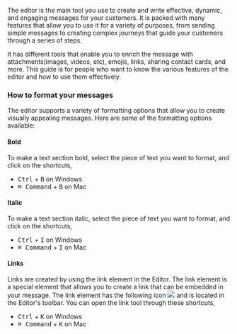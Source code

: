 The editor is the main tool you use to create and write effective, dynamic, and engaging messages for your customers. 
It is packed with many features that allow you to use it for a variety of purposes, from sending simple messages to creating complex journeys that guide your customers through a series of steps.

It has different tools that enable you to enrich the message with attachments(images, videos, etc), emojis, links, sharing contact cards, and more.
This guide is for people who want to know the various features of the editor and how to use them effectively.

### How to format your messages 

The editor supports a variety of formatting options that allow you to create visually appealing messages. Here are some of the formatting options available:

#### Bold

To make a text section bold, select the piece of text you want to format, and click on the shortcuts, 

- <kbd> Ctrl</kbd> + <kbd>B</kbd> on Windows
- <kbd>⌘ Command</kbd> + <kbd>B</kbd> on Mac

#### Italic

To make a text section italic, select the piece of text you want to format, and click on the shortcuts,

- <kbd> Ctrl</kbd> + <kbd>I</kbd> on Windows
- <kbd>⌘ Command</kbd> + <kbd>I</kbd> on Mac

#### Links

Links are created by using the link element in the Editor. The link element is a special element that allows you to create a link that can be embedded in your message.
The link element has the following icon <img style='display: inline;'  src="{{site.url}}/images/icons/link.svg">
and is located in the Editor's toolbar. You can open the link tool through these shortcuts,

- <kbd> Ctrl</kbd> + <kbd>K</kbd> on Windows
- <kbd>⌘ Command</kbd> + <kbd>K</kbd> on Mac
